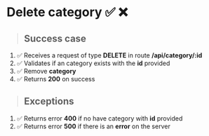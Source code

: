 # Delete category ✅ ❌

> ## Success case

01. ✅ Receives a request of type **DELETE** in route **/api/category/:id**
00. ✅ Validates if an category exists with the **id** provided
00. ✅ Remove **category**
00. ✅ Returns **200** on success

> ## Exceptions

01. ✅ Returns error **400** if no have category with **id** provided
00. ✅ Returns error **500** if there is an **error** on the server

